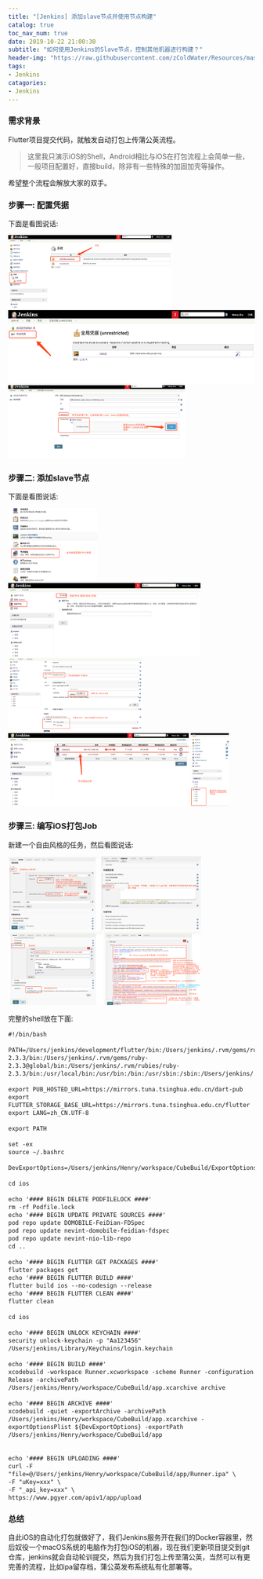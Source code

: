 ```yaml
---
title: "[Jenkins] 添加slave节点并使用节点构建"
catalog: true
toc_nav_num: true
date: 2019-10-22 21:00:30
subtitle: "如何使用Jenkins的Slave节点，控制其他机器进行构建？"
header-img: "https://raw.githubusercontent.com/zColdWater/Resources/master/Images/cover.jpg"
tags:
- Jenkins
catagories:
- Jenkins
---
```



### 需求背景

Flutter项目提交代码，就触发自动打包上传蒲公英流程。

> 这里我只演示iOS的Shell，Android相比与iOS在打包流程上会简单一些，一般项目配置好，直接build，除非有一些特殊的加固加壳等操作。

希望整个流程会解放大家的双手。

### 步骤一: 配置凭据 

下面是看图说话:   

<img src="https://raw.githubusercontent.com/zColdWater/Resources/master/Images/slave1.png" height="150" />

<img src="https://raw.githubusercontent.com/zColdWater/Resources/master/Images/slave2.png" height="150" />  

<img src="https://raw.githubusercontent.com/zColdWater/Resources/master/Images/slave3.png" height="150" />


### 步骤二: 添加slave节点 

下面是看图说话:    

<img src="https://raw.githubusercontent.com/zColdWater/Resources/master/Images/slave4.png" height="150" />   

<img src="https://raw.githubusercontent.com/zColdWater/Resources/master/Images/slave5.png" height="150" />   

<img src="https://raw.githubusercontent.com/zColdWater/Resources/master/Images/slave6.png" height="150" />   

<img src="https://raw.githubusercontent.com/zColdWater/Resources/master/Images/slave7.png" height="150" />   

<img src="https://raw.githubusercontent.com/zColdWater/Resources/master/Images/slave8.png" height="150" />   


### 步骤三: 编写iOS打包Job

新建一个自由风格的任务，然后看图说话:  

<img src="https://raw.githubusercontent.com/zColdWater/Resources/master/Images/slave9.png" height="150" />     


<img src="https://raw.githubusercontent.com/zColdWater/Resources/master/Images/slave10.png" height="150" />    


<img src="https://raw.githubusercontent.com/zColdWater/Resources/master/Images/slave11.png" height="150" />     


<img src="https://raw.githubusercontent.com/zColdWater/Resources/master/Images/slave12.png" height="150" />     


完整的shell放在下面:   

```shell
#!/bin/bash

PATH=/Users/jenkins/development/flutter/bin:/Users/jenkins/.rvm/gems/ruby-2.3.3/bin:/Users/jenkins/.rvm/gems/ruby-2.3.3@global/bin:/Users/jenkins/.rvm/rubies/ruby-2.3.3/bin:/usr/local/bin:/usr/bin:/bin:/usr/sbin:/sbin:/Users/jenkins/.rvm/bin

export PUB_HOSTED_URL=https://mirrors.tuna.tsinghua.edu.cn/dart-pub
export FLUTTER_STORAGE_BASE_URL=https://mirrors.tuna.tsinghua.edu.cn/flutter
export LANG=zh_CN.UTF-8

export PATH

set -ex
source ~/.bashrc

DevExportOptions=/Users/jenkins/Henry/workspace/CubeBuild/ExportOptions.plist

cd ios 

echo '#### BEGIN DELETE PODFILELOCK ####'
rm -rf Podfile.lock
echo '#### BEGIN UPDATE PRIVATE SOURCES ####'
pod repo update DOMOBILE-FeiDian-FDSpec
pod repo update nevint-domobile-feidian-fdspec
pod repo update nevint-nio-lib-repo
cd ..

echo '#### BEGIN FLUTTER GET PACKAGES ####'
flutter packages get 
echo '#### BEGIN FLUTTER BUILD ####'
flutter build ios --no-codesign --release
echo '#### BEGIN FLUTTER CLEAN ####'
flutter clean

cd ios

echo '#### BEGIN UNLOCK KEYCHAIN ####'
security unlock-keychain -p "Aa123456" /Users/jenkins/Library/Keychains/login.keychain

echo '#### BEGIN BUILD ####'
xcodebuild -workspace Runner.xcworkspace -scheme Runner -configuration Release -archivePath /Users/jenkins/Henry/workspace/CubeBuild/app.xcarchive archive

echo '#### BEGIN ARCHIVE ####'
xcodebuild -quiet -exportArchive -archivePath /Users/jenkins/Henry/workspace/CubeBuild/app.xcarchive -exportOptionsPlist ${DevExportOptions} -exportPath /Users/jenkins/Henry/workspace/CubeBuild/app


echo '#### BEGIN UPLOADING ####'
curl -F "file=@/Users/jenkins/Henry/workspace/CubeBuild/app/Runner.ipa" \
-F "uKey=xxx" \
-F "_api_key=xxx" \
https://www.pgyer.com/apiv1/app/upload
```


### 总结

自此iOS的自动化打包就做好了，我们Jenkins服务开在我们的Docker容器里，然后奴役一个macOS系统的电脑作为打包iOS的机器，现在我们更新项目提交到git仓库，jenkins就会自动轮训提交，然后为我们打包上传至蒲公英，当然可以有更完善的流程，比如ipa留存档，蒲公英发布系统私有化部署等。  


